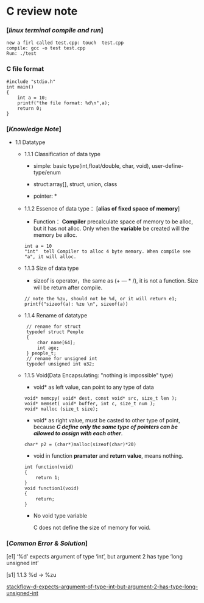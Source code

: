 # C review note

### [***linux terminal compile and run***]
```
new a firl called test.cpp: touch  test.cpp
compile: gcc -o test test.cpp
Run: ./test
```

### C file format
```
#include "stdio.h"
int main()
{
    int a = 10;
    printf("the file format: %d\n",a);
    return 0;
}
```
### [***Knowledge Note***]
- 1.1 Datatype

	- 1.1.1 Classification of data type
	
		- simple: basic type(int,float/double, char, void), user-define-type/enum
	
		- struct:array[], struct, union, class
		
		- pointer: *

	- 1.1.2 Essence of data type： [**alias of fixed space of memory**]

		- Function： **Compiler** precalculate space of memory to be alloc, but it has not alloc. Only when the **variable** be created will the memory be alloc.

		```
		int a = 10
		"int"  tell Compiler to alloc 4 byte memory. When compile see "a", it will alloc. 
		```

	- 1.1.3 Size of data type

		- sizeof is operator，the same as (+ — * /), it is not a function.  Size will be return after compile.


		```
		// note the %zu, should not be %d, or it will return e1;
		printf("sizeof(a): %zu \n", sizeof(a))
		```

	- 1.1.4 Rename of datatype

	```
        // rename for struct
        typedef struct People
        {
	        char name[64];
	        int age;
        } people_t;
        // rename for unsigned int
        typedef unsigned int u32;
	```

	- 1.1.5 Void(Data Encapsulating: "nothing is impossible" type)

		- void* as left value, can point to any type of data

		```
		void* memcpy( void* dest, const void* src, size_t len );
		void* memset( void* buffer, int c, size_t num );
		void* malloc (size_t size);
		```
		
		- void* as right value, must be casted to other type of point, because ***C define only the same type of pointers can be allowed to assign with each other***.
		```
		char* p2 = (char*)malloc(sizeof(char)*20)
		```
		
		- void in function **pramater** and **return value**, means nothing.
		```
		int function(void)
		{
			return 1;
		}
		void function1(void)
		{
			return;
		}
		```
		
		- No void type variable
		
			C does not define the size of memory for void.

###  [***Common Error & Solution***]
[e1] ‘%d’ expects argument of type ‘int’, but argument 2 has type ‘long unsigned int’

[s1] 1.1.3  %d -> %zu

[stackflow-d-expects-argument-of-type-int-but-argument-2-has-type-long-unsigned-int](https://stackoverflow.com/questions/21128092/d-expects-argument-of-type-int-but-argument-2-has-type-long-unsigned-int)
